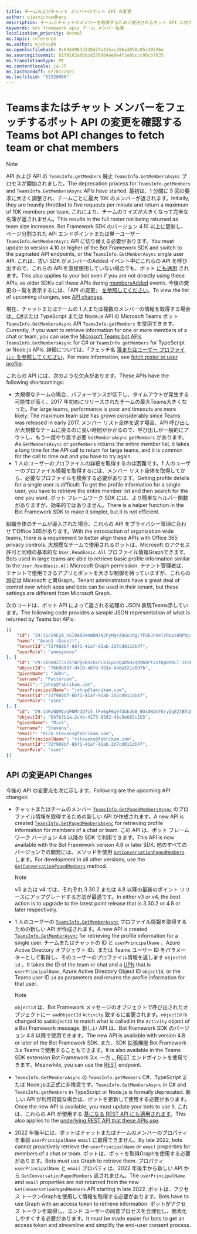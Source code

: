 ```yaml
---
title: チームおよびチャット メンバーのボット API の変更
author: ojasvichoudhary
description: チームとチャットのメンバーを取得するために使用されるボット API に対する今後の変更と進行中の変更について説明します。
keywords: bot framework apis チーム メンバー名簿
localization_priority: Normal
ms.topic: reference
ms.author: ojchoudh
ms.openlocfilehash: 9c6444967d330d27a415ac596a3858c05c49236e
ms.sourcegitcommit: b1f9162a0bbcd276064ae9e4f1e8bccc06cb7035
ms.translationtype: MT
ms.contentlocale: ja-JP
ms.lasthandoff: 07/07/2021
ms.locfileid: "53328066"
---
```

# <a name="teams-bot-api-changes-to-fetch-team-or-chat-members"></a><span data-ttu-id="00753-104">Teamsまたはチャット メンバーをフェッチするボット API の変更を確認する</span><span class="sxs-lookup"><span data-stu-id="00753-104">Teams bot API changes to fetch team or chat members</span></span>

>[!NOTE]
> <span data-ttu-id="00753-105">API および API の `TeamsInfo.getMembers` 廃止 `TeamsInfo.GetMembersAsync` プロセスが開始されました。</span><span class="sxs-lookup"><span data-stu-id="00753-105">The deprecation process for `TeamsInfo.getMembers` and `TeamsInfo.GetMembersAsync` APIs have started.</span></span> <span data-ttu-id="00753-106">最初は、1 分間に 5 回の要求に大きく調整され、チームごとに最大 10K のメンバーが返されます。</span><span class="sxs-lookup"><span data-stu-id="00753-106">Initially, they are heavily throttled to five requests per minute and return a maximum of 10K members per team.</span></span> <span data-ttu-id="00753-107">これにより、チームのサイズが大きくなって完全な名簿が返されません。</span><span class="sxs-lookup"><span data-stu-id="00753-107">This results in the full roster not being returned as team size increases.</span></span>
> <span data-ttu-id="00753-108">Bot Framework SDK のバージョン 4.10 以上に更新し、ページ分割された API エンドポイントまたは単一ユーザー `TeamsInfo.GetMemberAsync` API に切り替える必要があります。</span><span class="sxs-lookup"><span data-stu-id="00753-108">You must update to version 4.10 or higher of the Bot Framework SDK and switch to the paginated API endpoints, or the `TeamsInfo.GetMemberAsync` single user API.</span></span> <span data-ttu-id="00753-109">これは、古い SDK がメンバーのAdded イベント中にこれらの API を呼び出すので、これらの API を直接使用していない場合でも、ボット [にも適用](../bots/how-to/conversations/subscribe-to-conversation-events.md#team-members-added) されます。</span><span class="sxs-lookup"><span data-stu-id="00753-109">This also applies to your bot even if you are not directly using these APIs, as older SDKs call these APIs during [membersAdded](../bots/how-to/conversations/subscribe-to-conversation-events.md#team-members-added) events.</span></span> <span data-ttu-id="00753-110">今後の変更の一覧を表示するには、「API の変更」 [を参照してください](team-chat-member-api-changes.md#api-changes)。</span><span class="sxs-lookup"><span data-stu-id="00753-110">To view the list of upcoming changes, see [API changes](team-chat-member-api-changes.md#api-changes).</span></span>

<span data-ttu-id="00753-111">現在、チャットまたはチームの 1 人または複数のメンバーの情報を取得する場合は[、C#](/microsoftteams/platform/bots/how-to/get-teams-context?tabs=dotnet#fetch-the-roster-or-user-profile)または TypeScript または Node.js API の Microsoft Teams ボット `TeamsInfo.GetMembersAsync` API `TeamsInfo.getMembers` を使用できます。</span><span class="sxs-lookup"><span data-stu-id="00753-111">Currently, if you want to retrieve information for one or more members of a chat or team, you can use the [Microsoft Teams bot APIs](/microsoftteams/platform/bots/how-to/get-teams-context?tabs=dotnet#fetch-the-roster-or-user-profile) `TeamsInfo.GetMembersAsync` for C# or `TeamsInfo.getMembers` for TypeScript or Node.js APIs.</span></span> <span data-ttu-id="00753-112">詳細については、「フェッチ名 [簿またはユーザー プロファイル」を参照してください](../bots/how-to/get-teams-context.md#fetch-the-roster-or-user-profile)。</span><span class="sxs-lookup"><span data-stu-id="00753-112">For more information, see [fetch roster or user profile](../bots/how-to/get-teams-context.md#fetch-the-roster-or-user-profile).</span></span>

<span data-ttu-id="00753-113">これらの API には、次のような欠点があります。</span><span class="sxs-lookup"><span data-stu-id="00753-113">These APIs have the following shortcomings:</span></span>

* <span data-ttu-id="00753-114">大規模なチームの場合、パフォーマンスが低下し、タイムアウトが発生する可能性が高く、2017 年初めにリリースされたチームの最大Teams大きくなった。</span><span class="sxs-lookup"><span data-stu-id="00753-114">For large teams, performance is poor and timeouts are more likely: The maximum team size has grown considerably since Teams was released in early 2017.</span></span> <span data-ttu-id="00753-115">メンバー リスト全体を返す場合、API 呼び出しが大規模なチームに戻るのに長い時間がかかるので、呼び出しが一般的にアウトし、もう一度やり直す必要 `GetMembersAsync` `getMembers` があります。</span><span class="sxs-lookup"><span data-stu-id="00753-115">As `GetMembersAsync` or `getMembers` returns the entire member list, it takes a long time for the API call to return for large teams, and it is common for the call to time out and you have to try again.</span></span>
* <span data-ttu-id="00753-116">1 人のユーザーのプロファイルの詳細を取得するのは困難です。1 人のユーザーのプロファイル情報を取得するには、メンバー リスト全体を取得してから、必要なプロファイルを検索する必要があります。</span><span class="sxs-lookup"><span data-stu-id="00753-116">Getting profile details for a single user is difficult: To get the profile information for a single user, you have to retrieve the entire member list and then search for the one you want.</span></span> <span data-ttu-id="00753-117">ボット フレームワーク SDK には、より簡単なヘルパー関数がありますが、効率的ではありません。</span><span class="sxs-lookup"><span data-stu-id="00753-117">There is a helper function in the Bot Framework SDK to make it simpler, but it is not efficient.</span></span>

<span data-ttu-id="00753-118">組織全体のチームが導入された場合、これらの API をプライバシー管理に合わせてOffice 365があります。</span><span class="sxs-lookup"><span data-stu-id="00753-118">With the introduction of organization wide teams, there is a requirement to better align these APIs with Office 365 privacy controls.</span></span> <span data-ttu-id="00753-119">大規模なチームで使用されるボットは、Microsoft のアクセス許可と同様の基本的な `User.ReadBasic.All` プロファイル情報Graphできます。</span><span class="sxs-lookup"><span data-stu-id="00753-119">Bots used in large teams are able to retrieve basic profile information similar to the `User.ReadBasic.All` Microsoft Graph permission.</span></span> <span data-ttu-id="00753-120">テナント管理者は、テナントで使用できるアプリとボットを大きな制御を持っていますが、これらの設定は Microsoft と異Graph。</span><span class="sxs-lookup"><span data-stu-id="00753-120">Tenant administrators have a great deal of control over which apps and bots can be used in their tenant, but these settings are different from Microsoft Graph.</span></span>

<span data-ttu-id="00753-121">次のコードは、ボット API によって返される処理の JSON 表現Teams示しています。</span><span class="sxs-lookup"><span data-stu-id="00753-121">The following code provides a sample JSON representation of what is returned by Teams bot APIs:</span></span>

```json
[{
    "id": "29:1GcS4EyB_oSI8A88XmWBN7NJFyMqe3QGnJdgLfFGkJnVelzRGos0bPbpsfJjcbAD22bmKc4GMbrY2g4JDrrA8vM06X1-cHHle4zOE6U4ttcc",
    "name": "Anon1 (Guest)",
    "tenantId":"72f988bf-86f1-41af-91ab-2d7cd011db47",
    "userRole": "anonymous"
}, {
    "id": "29:1bSnHZ7Js2STWrgk6ScEErLk1Lp2zQuD5H2qQ960rtvstKp8tKLl-3r8b6DoW0QxZimuTxk_kupZ1DBMpvIQQUAZL-PNj0EORDvRZXy8kvWk",
    "objectId": "76b0b09f-d410-48fd-993e-84da521a597b",
    "givenName": "John",
    "surname": "Patterson",
    "email": "johnp@fabrikam.com",
    "userPrincipalName": "johnp@fabrikam.com",
    "tenantId":"72f988bf-86f1-41af-91ab-2d7cd011db47",
    "userRole": "user"
}, {
    "id": "29:1URzNQM1x1PNMr1D7L5_lFe6qF6gEfAbkdG8_BUxOW2mTKryQqEZtBTqDt10-MghkzjYDuUj4KG6nvg5lFAyjOLiGJ4jzhb99WrnI7XKriCs",
    "objectId": "6b7b3b2a-2c4b-4175-8582-41c9e685c1b5",
    "givenName": "Rick",
    "surname": "Stevens",
    "email": "Rick.Stevens@fabrikam.com",
    "userPrincipalName": "rstevens@fabrikam.com",
    "tenantId":"72f988bf-86f1-41af-91ab-2d7cd011db47",
    "userRole": "user"
}]
```

## <a name="api-changes"></a><span data-ttu-id="00753-122">API の変更</span><span class="sxs-lookup"><span data-stu-id="00753-122">API Changes</span></span>

<span data-ttu-id="00753-123">今後の API の変更点を次に示します。</span><span class="sxs-lookup"><span data-stu-id="00753-123">Following are the upcoming API changes:</span></span>

* <span data-ttu-id="00753-124">チャットまたはチームのメンバー [`TeamsInfo.GetPagedMembersAsync`](/microsoftteams/platform/bots/how-to/get-teams-context?tabs=dotnet#fetch-the-roster-or-user-profile) のプロファイル情報を取得するための新しい API が作成されます。</span><span class="sxs-lookup"><span data-stu-id="00753-124">A new API is created [`TeamsInfo.GetPagedMembersAsync`](/microsoftteams/platform/bots/how-to/get-teams-context?tabs=dotnet#fetch-the-roster-or-user-profile) for retrieving profile information for members of a chat or team.</span></span> <span data-ttu-id="00753-125">この API は、ボット フレームワーク バージョン 4.8 以降の SDK で利用できます。</span><span class="sxs-lookup"><span data-stu-id="00753-125">This API is now available with the Bot Framework version 4.8 or later SDK.</span></span> <span data-ttu-id="00753-126">他のすべてのバージョンでの開発には、メソッドを使用 [`GetConversationPagedMembers`](/dotnet/api/microsoft.bot.connector.conversationsextensions.getconversationpagedmembersasync?view=botbuilder-dotnet-stable&preserve-view=true) します。</span><span class="sxs-lookup"><span data-stu-id="00753-126">For development in all other versions, use the [`GetConversationPagedMembers`](/dotnet/api/microsoft.bot.connector.conversationsextensions.getconversationpagedmembersasync?view=botbuilder-dotnet-stable&preserve-view=true) method.</span></span>

    > [!NOTE]
    > <span data-ttu-id="00753-127">v3 または v4 では、それぞれ 3.30.2 または 4.8 以降の最新のポイント リリースにアップグレードする方法が最適です。</span><span class="sxs-lookup"><span data-stu-id="00753-127">In either v3 or v4, the best action is to upgrade to the latest point release that is 3.30.2 or 4.8 or later respectively.</span></span>

* <span data-ttu-id="00753-128">1 人のユーザーの [`TeamsInfo.GetMemberAsync`](/microsoftteams/platform/bots/how-to/get-teams-context?tabs=dotnet#get-single-member-details) プロファイル情報を取得するための新しい API が作成されます。</span><span class="sxs-lookup"><span data-stu-id="00753-128">A new API is created [`TeamsInfo.GetMemberAsync`](/microsoftteams/platform/bots/how-to/get-teams-context?tabs=dotnet#get-single-member-details) for retrieving the profile information for a single user.</span></span> <span data-ttu-id="00753-129">チームまたはチャットの ID と[](/windows/win32/ad/naming-properties#userprincipalname) `userPrincipalName` 、Azure Active Directory オブジェクト ID、または Teams ユーザー ID をパラメーターとして取得し、そのユーザーのプロファイル情報を返します `objectId` `id` 。</span><span class="sxs-lookup"><span data-stu-id="00753-129">It takes the ID of the team or chat and a [UPN](/windows/win32/ad/naming-properties#userprincipalname) that is `userPrincipalName`, Azure Active Directory Object ID `objectId`, or the Teams user ID `id` as parameters and returns the profile information for that user.</span></span>

    > [!NOTE]
    > <span data-ttu-id="00753-130">`objectId` は、Bot Framework メッセージのオブジェクトで呼び出されたオブジェクトに一 `aadObjectId` `Activity` 致するに変更されます。</span><span class="sxs-lookup"><span data-stu-id="00753-130">`objectId` is changed to `aadObjectId` to match what is called in the `Activity` object of a Bot Framework message.</span></span> <span data-ttu-id="00753-131">新しい API は、Bot Framework SDK のバージョン 4.8 以降で使用できます。</span><span class="sxs-lookup"><span data-stu-id="00753-131">The new API is available with version 4.8 or later of the Bot Framework SDK.</span></span> <span data-ttu-id="00753-132">また、SDK 拡張機能 Bot Framework 3.x Teamsで使用することもできます。</span><span class="sxs-lookup"><span data-stu-id="00753-132">It is also available in the Teams SDK extension Bot Framework 3.x.</span></span> <span data-ttu-id="00753-133">一方 [、REST](/microsoftteams/platform/bots/how-to/get-teams-context?tabs=json#get-single-member-details) エンドポイントを使用できます。</span><span class="sxs-lookup"><span data-stu-id="00753-133">Meanwhile, you can use the [REST](/microsoftteams/platform/bots/how-to/get-teams-context?tabs=json#get-single-member-details) endpoint.</span></span>

* <span data-ttu-id="00753-134">`TeamsInfo.GetMembersAsync` の `TeamsInfo.getMembers` C#、TypeScript または Node.jsは正式に非推奨です。</span><span class="sxs-lookup"><span data-stu-id="00753-134">`TeamsInfo.GetMembersAsync` in C# and `TeamsInfo.getMembers` in TypeScript or Node.js is formally deprecated.</span></span> <span data-ttu-id="00753-135">新しい API が利用可能な場合は、ボットを更新して使用する必要があります。</span><span class="sxs-lookup"><span data-stu-id="00753-135">Once the new API is available, you must update your bots to use it.</span></span> <span data-ttu-id="00753-136">これは、これらの API が使用する [基になる REST API にも適用されます](/microsoftteams/platform/bots/how-to/get-teams-context?tabs=json#tabpanel_CeZOj-G++Q_json)。</span><span class="sxs-lookup"><span data-stu-id="00753-136">This also applies to the [underlying REST API that these APIs use](/microsoftteams/platform/bots/how-to/get-teams-context?tabs=json#tabpanel_CeZOj-G++Q_json).</span></span>
* <span data-ttu-id="00753-137">2022 年後半には、ボットはチャットまたはチームのメンバーのプロパティを事前 `userPrincipalName` `email` に取得できません。</span><span class="sxs-lookup"><span data-stu-id="00753-137">By late 2022, bots cannot proactively retrieve the `userPrincipalName` or `email` properties for members of a chat or team.</span></span> <span data-ttu-id="00753-138">ボットは、ボットを取得Graphを使用する必要があります。</span><span class="sxs-lookup"><span data-stu-id="00753-138">Bots must use Graph to retrieve them.</span></span> <span data-ttu-id="00753-139">プロパティ `userPrincipalName` と `email` プロパティは、2022 年後半から新しい API から `GetConversationPagedMembers` 返されません。</span><span class="sxs-lookup"><span data-stu-id="00753-139">The `userPrincipalName` and `email` properties are not returned from the new `GetConversationPagedMembers` API starting in late 2022.</span></span> <span data-ttu-id="00753-140">ボットは、アクセス トークンGraphを使用して情報を取得する必要があります。</span><span class="sxs-lookup"><span data-stu-id="00753-140">Bots have to use Graph with an access token to retrieve information.</span></span> <span data-ttu-id="00753-141">ボットがアクセス トークンを取得し、エンド ユーザーの同意プロセスを合理化し、簡素化しやすくする必要があります。</span><span class="sxs-lookup"><span data-stu-id="00753-141">It must be made easier for bots to get an access token and streamline and simplify the end-user consent process.</span></span>
